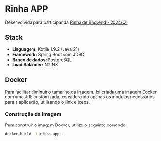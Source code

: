 # Rinha APP

Desenvolvida para participar da [Rinha de Backend - 2024/Q1](https://github.com/zanfranceschi/rinha-de-backend-2024-q1)

## Stack

- **Linguagem:** Kotlin 1.9.2 (Java 21)
- **Framework:** Spring Boot com JDBC
- **Banco de dados:** PostgreSQL
- **Load Balancer:** NGINX

## Docker

Para facilitar diminuir o tamanho da imagem, foi criada uma imagem Docker com uma JRE customizada, considerando apenas
os
módulos necessários para a aplicação, utilizando o jlink e jdeps.

### Construção da Imagem

Para construir a imagem Docker, utilize o seguinte comando:

```bash
docker build -t rinha-app .
```
